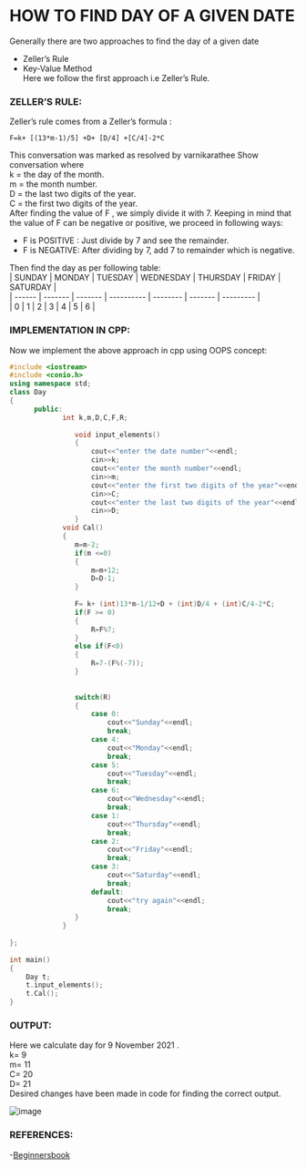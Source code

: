 # HOW TO FIND DAY OF A GIVEN DATE   
Generally there are two approaches to find the day of a given date    
- Zeller’s Rule   
- Key-Value Method  
Here we follow the first approach i.e Zeller’s Rule.  
###  ZELLER’S RULE:  
Zeller’s rule comes from a Zeller’s formula :  
```
F=k+ [(13*m-1)/5] +D+ [D/4] +[C/4]-2*C 
```
This conversation was marked as resolved by varnikarathee
 Show conversation
where  
k   =    the day of the month.  
m  =   the month number.  
D  =  the last two digits of the year.  
C   =  the first two digits of the year.  
After finding the value of F , we simply divide it with 7. Keeping in mind that the value of F can be negative or positive, we proceed in following ways:  
- F is POSITIVE : Just divide by 7 and see the remainder.  
- F is NEGATIVE: After dividing by 7, add 7 to remainder which is negative.       

Then find the day as per following table:    
| SUNDAY |	MONDAY | TUESDAY |	WEDNESDAY |	THURSDAY |	FRIDAY |	SATURDAY |      
| ------ | ------- | ------- | ---------- | -------- | ------- | --------- |   
| 0	     | 1       | 2	     | 3	        | 4        | 5       |	6        |   

### IMPLEMENTATION IN CPP:  
Now we implement the above approach in cpp using OOPS concept:  
```cpp
#include <iostream>
#include <conio.h>
using namespace std;
class Day
{
      public:
             int k,m,D,C,F,R;
             
                void input_elements()
                {
                    cout<<"enter the date number"<<endl;
                    cin>>k;
                    cout<<"enter the month number"<<endl;
                    cin>>m;
                    cout<<"enter the first two digits of the year"<<endl;
                    cin>>C;
                    cout<<"enter the last two digits of the year"<<endl;
                    cin>>D;
                }
             void Cal()
             {
                m=m-2;
                if(m <=0)
                {
                    m=m+12;
                    D=D-1;
                }
                     
                F= k+ (int)13*m-1/12+D + (int)D/4 + (int)C/4-2*C;
                if(F >= 0)
                {
                    R=F%7;
                }
                else if(F<0)
                {
                    R=7-(F%(-7));
                }
                    
                          
                switch(R)
                {
                    case 0:
                        cout<<"Sunday"<<endl;
                        break;
                    case 4:
                        cout<<"Monday"<<endl;
                        break;
                    case 5:
                        cout<<"Tuesday"<<endl;
                        break;
                    case 6:
                        cout<<"Wednesday"<<endl;
                        break;
                    case 1:
                        cout<<"Thursday"<<endl;
                        break;
                    case 2:
                        cout<<"Friday"<<endl;
                        break;
                    case 3:
                        cout<<"Saturday"<<endl;
                        break;
                    default:
                        cout<<"try again"<<endl;
                        break;
                }
             }
             
};
      
int main()
{
    Day t;
    t.input_elements();
    t.Cal();
}
 ```  
### OUTPUT:  
Here we calculate day for 9 November 2021 .  
k= 9  
m= 11  
C= 20  
D= 21  
Desired changes have been made in code for finding the correct output.  

 ![image](https://user-images.githubusercontent.com/77229404/143466278-57fe1b53-f6c9-45b1-bad1-652603d40e6b.png)

### REFERENCES:
-[Beginnersbook](https://beginnersbook.com/2013/04/calculating-day-given-date/)
